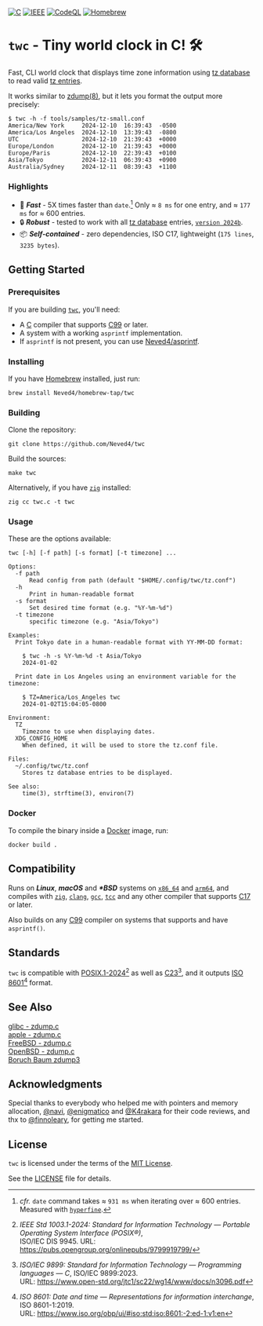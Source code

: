 [![C](https://img.shields.io/badge/ISO_C17-A8B9CC?logo=c&logoColor=fff)][C17]
[![IEEE](https://img.shields.io/badge/POSIX.1&#8209;2024-00629B?logo=ieee&logoColor=fff)][POSIX.1-2024]
[![CodeQL](https://github.com/github/docs/actions/workflows/codeql.yml/badge.svg)](https://github.com/Neved4/twc/actions/workflows/codeql.yml)
[![Homebrew](https://img.shields.io/badge/Homebrew-tap-2AAB47?logo=homebrew&logoColor=959DA5&labelColor=2B3137)](https://github.com/Neved4/homebrew-tap/blob/main/Formula/gotwc.rb)

# `twc` - Tiny world clock in C! 🛠️

Fast, CLI world clock that displays time zone information using
[tz database] to read valid [tz entries].

It works similar to [zdump(8)](https://man.freebsd.org/cgi/man.cgi?query=zdump&apropos=0&sektion=0&manpath=FreeBSD+7.0-RELEASE&format=html), but it lets you format the output more precisely:

```console
$ twc -h -f tools/samples/tz-small.conf
America/New York     2024-12-10  16:39:43  -0500
America/Los Angeles  2024-12-10  13:39:43  -0800
UTC                  2024-12-10  21:39:43  +0000
Europe/London        2024-12-10  21:39:43  +0000
Europe/Paris         2024-12-10  22:39:43  +0100
Asia/Tokyo           2024-12-11  06:39:43  +0900
Australia/Sydney     2024-12-11  08:39:43  +1100
```

### Highlights

- 🚀 _**Fast**_ - 5X times faster than `date`.[^1] Only ≈ `8 ms` for one
  entry, and ≈ `177 ms` for ≈ 600 entries.
- 🔒 _**Robust**_ - tested to work with all [tz database] entries,
  [`version 2024b`].
- 📦 _**Self-contained**_ - zero dependencies, ISO C17,
  lightweight (`175 lines`, `3235 bytes`).

## Getting Started

### Prerequisites

If you are building [`twc`], you'll need:

- A [C] compiler that supports [C99] or later.
- A system with a working `asprintf` implementation.
- If `asprintf` is not present, you can use [Neved4/asprintf].

### Installing

If you have [Homebrew] installed, just run:
```shell
brew install Neved4/homebrew-tap/twc
```

### Building

Clone the repository:

```shell
git clone https://github.com/Neved4/twc
```

Build the sources:

```shell
make twc
```

Alternatively, if you have [`zig`] installed:
```shell
zig cc twc.c -t twc
```

### Usage

These are the options available:

```text
twc [-h] [-f path] [-s format] [-t timezone] ...

Options:
  -f path
      Read config from path (default "$HOME/.config/twc/tz.conf")
  -h
      Print in human-readable format
  -s format
      Set desired time format (e.g. "%Y-%m-%d")
  -t timezone
      specific timezone (e.g. "Asia/Tokyo")

Examples:
  Print Tokyo date in a human-readable format with YY-MM-DD format:

    $ twc -h -s %Y-%m-%d -t Asia/Tokyo
    2024-01-02
  
  Print date in Los Angeles using an environment variable for the timezone:
  
    $ TZ=America/Los_Angeles twc
    2024-01-02T15:04:05-0800

Environment:
  TZ
    Timezone to use when displaying dates.
  XDG_CONFIG_HOME
    When defined, it will be used to store the tz.conf file.

Files:
  ~/.config/twc/tz.conf
    Stores tz database entries to be displayed.

See also:
    time(3), strftime(3), environ(7)
```

### Docker

To compile the binary inside a [Docker] image, run:
```shell
docker build .
```

## Compatibility

Runs on _**Linux**_, _**macOS**_ and _**\*BSD**_ systems on [`x86_64`] and
[`arm64`], and compiles with [`zig`], [`clang`], [`gcc`], [`tcc`] and any other
compiler that supports [C17] or later.

Also builds on any [C99] compiler on systems that supports and have
`asprintf()`.

## Standards

`twc` is compatible with [POSIX.1-2024][][^2] as well as [C23][][^3], and
it outputs [ISO 8601][][^4] format.

## See Also

[glibc - zdump.c](https://github.com/apple-oss-distributions/system_cmds/blob/56f28fa802f4c21f687637fac27793932eedfbb3/zdump/zdump.c)  
[apple - zdump.c](https://github.com/apple-oss-distributions/ICU/blob/94e6377723b098e967e7841c9be6550e27e6872b/icu/icu4c/source/tools/tzcode/zdump.c#L94)  
[FreeBSD - zdump.c](https://github.com/freebsd/freebsd-src/blob/main/contrib/tzcode/zdump.c)  
[OpenBSD - zdump.c](https://github.com/openbsd/src/blob/master/usr.sbin/zdump/zdump.c)  
[Boruch Baum zdump3](https://github.com/Boruch-Baum/zdump-3-/blob/master/zdump3.c)

## Acknowledgments

Special thanks to everybody who helped me with pointers and memory allocation,
[@navi](https://git.vlhl.dev/navi), [@enigmatico](https://gitlab.com/enigmatico)
and [@K4rakara](https://github.com/K4rakara/) for their code reviews, and thx to
[@finnoleary](https://github.com/finnoleary), for getting me started.

## License

`twc` is licensed under the terms of the [MIT License].

See the [LICENSE](LICENSE) file for details.

[Neved4/asprintf]: https://github.com/Neved4/asprintf
[`twc`]: https://github.com/Neved4/twc
[`hyperfine`]: https://github.com/sharkdp/hyperfine
[`arm64`]: https://en.wikipedia.org/wiki/AArch64
[`x86_64`]: https://en.wikipedia.org/wiki/X86-64
[`clang`]: https://clang.llvm.org/
[`gcc`]: https://gcc.gnu.org/
[`tcc`]: https://bellard.org/tcc/
[`zig`]: https://ziglang.org/
[MIT License]: https://opensource.org/license/mit/
[C]: https://en.wikipedia.org/wiki/C_(programming_language)
[C99]: https://www.open-std.org/jtc1/sc22/wg14/www/docs/n1256.pdf
[C17]: https://www.open-std.org/jtc1/sc22/wg14/www/docs/n2310.pdf
[C23]: https://www.open-std.org/jtc1/sc22/wg14/www/docs/n3220.pdf
[POSIX.1-2024]: https://pubs.opengroup.org/onlinepubs/9799919799/
[ISO 8601]: https://www.iso.org/obp/ui/#iso:std:iso:8601:-2:ed-1:v1:en
[tz database]: https://en.wikipedia.org/wiki/Tz_database
[tz entries]: https://en.wikipedia.org/wiki/List_of_tz_database_time_zones
[`version 2024b`]: https://www.iana.org/time-zones
[Docker]: https://www.docker.com/
[Homebrew]: https://brew.sh/

[^1]: _cfr._ `date` command takes ≈ `931 ms` when iterating over ≈ 600
    entries. Measured with [`hyperfine`].
[^2]: _IEEE Std 1003.1-2024: Standard for Information Technology
    — Portable Operating System Interface (POSIX®)_, \
    ISO/IEC DIS 9945. URL: https://pubs.opengroup.org/onlinepubs/9799919799/
[^3]: _ISO/IEC 9899: Standard for Information Technology
    — Programming languages — C_, ISO/IEC 9899:2023. \
    URL: https://www.open-std.org/jtc1/sc22/wg14/www/docs/n3096.pdf
[^4]: _ISO 8601: Date and time — Representations for information interchange_, ISO 8601-1:2019. \
    URL: https://www.iso.org/obp/ui/#iso:std:iso:8601:-2:ed-1:v1:en

